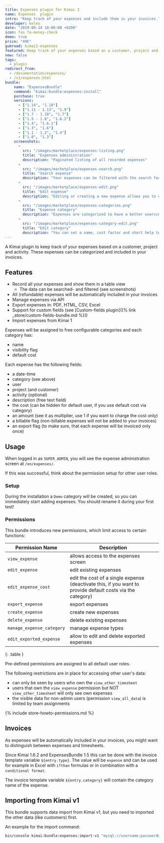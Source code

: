```yaml
---
title: Expenses plugin for Kimai 2
name: Expenses  plugin
intro: "Keep track of your expenses and include them in your invoices."
developer: keleo
date: "2019-09-14 10:00:00 +0200"
icon: fas fa-money-check
demo: true 
price: "49€"
gumroad: kimai2-expenses
featured: Keep track of your expenses based on a customer, project and activity. These expenses can be categorized and included in your invoices.  
new: false
tags:
  - plugin
redirect_from:
  - /documentation/expenses/
  - /v1/expenses.html
bundle:
    name: "ExpensesBundle"
    command: "kimai:bundle:expenses:install"
    purchase: true
    versions: 
      - ["1.14", "1.10"]
      - ["1.11 - 1.13", "1.9"]
      - ["1.7 - 1.10", "1.7"]
      - ["1.5 - 1.6", "1.6.2"]
      - ["1.4", "1.6.1"]
      - ["1.3", "1.6"]
      - ["1.1 - 1.2", "1.4"]
      - ["1.0", "1.3"]
    screenshots:
      - 
        src: "/images/marketplace/expenses-listing.png"
        title: "Expenses administration"
        description: "Paginated listing of all recorded expenses"
      - 
        src: "/images/marketplace/expenses-search.png"
        title: "Search expense"
        description: "Your expenses can be filtered with the search found in multiple Kimai screens"
      - 
        src: "/images/marketplace/expenses-edit.png"
        title: "Edit expense"
        description: "Editing or creating a new expense allows you to enter these fields"
      - 
        src: "/images/marketplace/expenses-categories.png"
        title: "Expense category"
        description: "Expenses are categorized to have a better overview and filter options"
      - 
        src: "/images/marketplace/expenses-category-edit.png"
        title: "Edit category"
        description: "You can set a name, cost factor and short help text for each category"
---
```


A Kimai plugin to keep track of your expenses based on a customer, project and activity.
These expenses can be categorized and included in your invoices.

## Features

- Record all your expenses and show them in a table view
  - The data can be searched- and filtered (see screenshots)  
- All (refundable) expenses will be automatically included in your invoices
- Manage expenses via API
- Export expenses in: PDF, HTML, CSV, Excel
- Support for custom fields (see [Custom-fields plugin]({% link _store/custom-fields-bundle.md %}))
- Import expenses from Kimai 1

Expenses will be assigned to free configurable categories and each category has:
- name 
- visibility flag
- default cost

Each expense has the following fields:
- a date-time 
- category (see above) 
- user 
- project (and customer)
- activity (optional)
- description (free text field)
- the cost (can be hidden for default user, if you use default cost via category)
- an amount (see it as multiplier, use 1 if you want to charge the cost only)
- a billable flag (non-billable expenses will not be added to your invoices)
- an export flag (to make sure, that each expense will be invoiced only once)

## Usage

When logged in as `SUPER_ADMIN`, you will see the expense administration screen at `/en/expenses/`.

If this was successful, think about the permission setup for other user roles.

### Setup

During the installation a `Demo` category will be created, so you can immediately start adding expenses.
You should rename it during your first test!

### Permissions

This bundle introduces new permissions, which limit access to certain functions:

| Permission Name           | Description |
|---                        |--- |
| `view_expense`            | allows access to the expenses screen |
| `edit_expense`            | edit existing expenses |
| `edit_expense_cost`       | edit the cost of a single expense (deactivate this, if you want to provide default costs via the category) |
| `export_expense`          | export expenses |
| `create_expense`          | create new expenses |
| `delete_expense`          | delete existing expenses |
| `manage_expense_category` | manage expense types | 
| `edit_exported_expense`   | allow to edit and delete exported expenses | 
{: .table }

Pre-defined permissions are assigned to all default user roles.

The following restrictions are in place for accessing other user's data:
 - can only be seen by users who own the `view_other_timesheet` 
 - users that own the `view_expense` permission but NOT `view_other_timesheet` will only see own expenses
 - the visible data for non-admin users (permission `view_all_data`) is limited by team assignments 

{% include store-howto-permissions.md %}

## Invoices

As expenses will be automatically included in your invoices, you might want to distinguish between expenses and timesheets.

Since Kimai 1.6.2 and ExpensesBundle 1.5 this can be done with the invoice template variable `${entry.type}`.
The value will be `expense` and can be used for example in Excel with `ifthan` formulas or in combination with a `conditional format`.

The invoice template variable `${entry.category}` will contain the category name of the expense.

## Importing from Kimai v1

This bundle supports data import from Kimai v1, but you need to imported the other data (like customers) first.

An example for the import command:
```bash
bin/console kimai:bundle:expenses:import-v1 "mysql://username:password@127.0.0.1:3306/database?charset=utf8" "kimai_"
```
